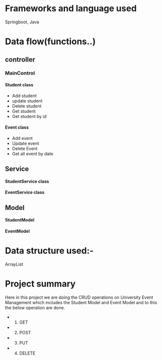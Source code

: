 # Frameworks and language used

Springboot, Java

# Data flow(functions..)

## controller
### MainControl
#### Student class
- Add student
- update student
- Delete student
- Get student
- Get student by id

#### Event class
- Add event
- Update event
- Delete Event
- Get all event by date

## Service
#### StudentService class
#### EventService class

## Model
#### StudentModel
#### EventModel

# Data structure used:-
ArrayList

# Project summary
Here in this project we are doing the CRUD operations on University Event Management which includes the Student Model and Event Model and to this the below operation are done.
- 1) GET
- 2) POST
- 3) PUT
- 4) DELETE